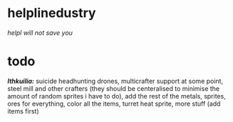 # helplinedustry
*helpl will not save you*

# todo

***Ithkuilia:***
suicide headhunting drones, 
multicrafter support at some point, 
steel mill and other crafters (they should be centeralised to minimise the amount of random sprites i have to do), 
add the rest of the metals, 
sprites, 
ores for everything, 
color all the items, 
turret heat sprite, 
more stuff (add items first)


